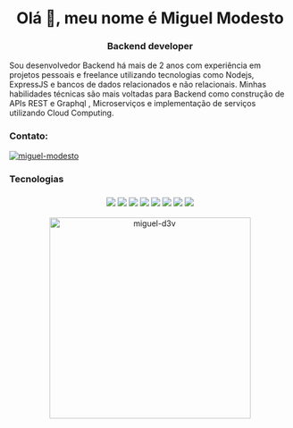 <h1 align="center">Olá 👋, meu nome é Miguel Modesto</h1>
<h3 align="center">Backend developer </h3>
<p>
  Sou desenvolvedor Backend há mais de 2 anos com experiência em projetos pessoais e freelance utilizando tecnologias como Nodejs, ExpressJS e bancos de dados relacionados e não relacionais. Minhas habilidades técnicas são mais voltadas para Backend como construção de APIs REST e Graphql ,  Microserviços e implementação de serviços utilizando Cloud Computing.
</p>


<h3 align="left">Contato:</h3>
<p align="left">
<a href="https://linkedin.com/in/miguel-modesto" target="blank"><img align="center" src="https://img.shields.io/badge/linkedin-%230077B5.svg?style=for-the-badge&logo=linkedin&logoColor=white" alt="miguel-modesto"   /></a>
</p>
<h3>Tecnologias</h3>
<h3 align="center">
<img src="https://img.shields.io/badge/deno%20js-000000?style=for-the-badge&logo=deno&logoColor=white"></img>
<img src="https://img.shields.io/badge/javascript-%23323330.svg?style=for-the-badge&logo=javascript&logoColor=%23F7DF1E"></img>
<img src="https://img.shields.io/badge/typescript-%23007ACC.svg?style=for-the-badge&logo=typescript&logoColor=white"></img>
<img src="https://img.shields.io/badge/node.js-6DA55F?style=for-the-badge&logo=node.js&logoColor=white"></img>
<img src="https://img.shields.io/badge/postgres-%23316192.svg?style=for-the-badge&logo=postgresql&logoColor=white"></img>
<img src="https://img.shields.io/badge/redis-%23DD0031.svg?style=for-the-badge&logo=redis&logoColor=white"></img>
<img src="https://img.shields.io/badge/AWS-%23FF9900.svg?style=for-the-badge&logo=amazon-aws&logoColor=white"></img>
<img src="https://img.shields.io/badge/git-%23F05033.svg?style=for-the-badge&logo=git&logoColor=white"></img>
</h3>
<p align="center">
  <img src="https://github-readme-stats.vercel.app/api/top-langs/?username=Miguel-D3v&theme=dark" alt="miguel-d3v" width="360">
</p>

